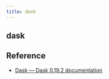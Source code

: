 ```yaml
---
title: dask
---
```


## dask


## Reference
* [Dask — Dask 0\.19\.2 documentation](http://dask.pydata.org/en/latest/)

